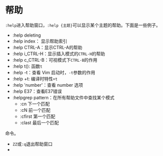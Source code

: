 # 帮助

`:help`进入帮助窗口，`:help {主题}`可以显示某个主题的帮助。下面是一些例子。

- :help deleting
- :help index： 显示帮助索引
- :help CTRL-A：显示CTRL-A的帮助
- :help i_CTRL-H：显示插入模式的`CTRL-H`的帮助
- :help c_CTRL-B：可视模式下`CTRL-B`的作用
- :help t(): 函数`t`
- :help -t：查看 Vim 启动时，`-t`参数的作用
- :help +t: 编译时特性`+t`
- :help 'number'：查看 number 选项
- :help E37：查看E37错误
- :helpgrep pattern：在所有帮助文件中查找某个模式
  - :cn 下一个匹配
  - :cN 前一个匹配
  - :cfirst 第一个匹配
  - :clast 最后一个匹配

命令。

- `ZZ`或`:q`退出帮助窗口
-
